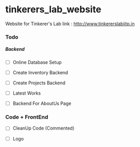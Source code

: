 # tinkerers_lab_website
Website for Tinkerer's Lab
link : http://www.tinkererslabiitp.in

### Todo

##### Backend

- [ ] Online Database Setup
- [ ] Create Inventory Backend
- [ ] Create Projects Backend
- [ ] Latest Works
- [ ] Backend For AboutUs Page


### Code + FrontEnd

- [ ] CleanUp Code (Commented)
- [ ] Logo
 

